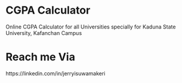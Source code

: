 ﻿# CGPA Calculator

Online CGPA Calculator for all Universities specially for Kaduna State University, Kafanchan Campus
<h1>Reach me Via</h1>
https://linkedin.com/in/jerryisuwamakeri
